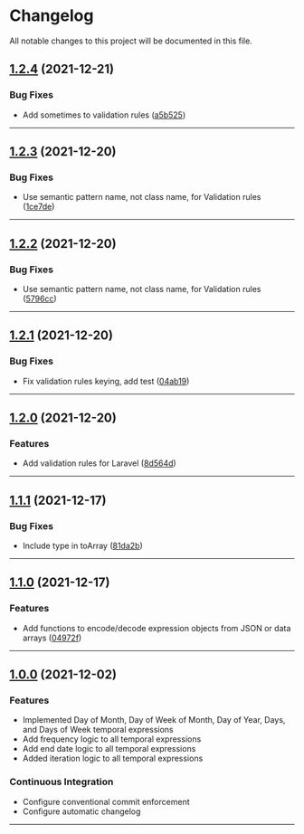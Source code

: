 <!--- BEGIN HEADER -->
# Changelog

All notable changes to this project will be documented in this file.
<!--- END HEADER -->

## [1.2.4](https://github.com/vetmoves/com.moves.php.fowler-recurring-events/compare/1.2.3...1.2.4) (2021-12-21)
### Bug Fixes

* Add sometimes to validation rules ([a5b525](https://github.com/vetmoves/com.moves.php.fowler-recurring-events/commit/a5b525e605a6b4be4c0ed42141a2065d44eb49a8))


---

## [1.2.3](https://github.com/vetmoves/com.moves.php.fowler-recurring-events/compare/1.2.2...1.2.3) (2021-12-20)
### Bug Fixes

* Use semantic pattern name, not class name, for Validation rules ([1ce7de](https://github.com/vetmoves/com.moves.php.fowler-recurring-events/commit/1ce7de3ef184e784c95db7fdc4f0fc629bceae2c))


---

## [1.2.2](https://github.com/vetmoves/com.moves.php.fowler-recurring-events/compare/1.2.1...1.2.2) (2021-12-20)
### Bug Fixes

* Use semantic pattern name, not class name, for Validation rules ([5796cc](https://github.com/vetmoves/com.moves.php.fowler-recurring-events/commit/5796ccf262c9c9428be597096fa574dfbc51cf85))


---

## [1.2.1](https://github.com/vetmoves/com.moves.php.fowler-recurring-events/compare/1.2.0...1.2.1) (2021-12-20)
### Bug Fixes

* Fix validation rules keying, add test ([04ab19](https://github.com/vetmoves/com.moves.php.fowler-recurring-events/commit/04ab19c9c588a32b8d4448683176f419b292a333))


---

## [1.2.0](https://github.com/vetmoves/com.moves.php.fowler-recurring-events/compare/1.1.1...1.2.0) (2021-12-20)
### Features

* Add validation rules for Laravel ([8d564d](https://github.com/vetmoves/com.moves.php.fowler-recurring-events/commit/8d564dfe815e64ae16c6b545c15e207476a4dd28))


---

## [1.1.1](https://github.com/vetmoves/com.moves.php.fowler-recurring-events/compare/1.1.0...1.1.1) (2021-12-17)
### Bug Fixes

* Include type in toArray ([81da2b](https://github.com/vetmoves/com.moves.php.fowler-recurring-events/commit/81da2b340a17c32f977a6632d91b4b23735aeb4a))


---

## [1.1.0](https://github.com/vetmoves/com.moves.php.fowler-recurring-events/compare/1.0.0...1.1.0) (2021-12-17)
### Features

* Add functions to encode/decode expression objects from JSON or data arrays ([04972f](https://github.com/vetmoves/com.moves.php.fowler-recurring-events/commit/04972ff71088342cbe0aa1443d2c5c0045fec247))


---

## [1.0.0](https://github.com/vetmoves/com.moves.php.fowler-recurring-events/compare/0.0.0...1.0.0) (2021-12-02)
### Features

* Implemented Day of Month, Day of Week of Month, Day of Year, Days, and Days of Week temporal expressions
* Add frequency logic to all temporal expressions
* Add end date logic to all temporal expressions
* Added iteration logic to all temporal expressions

### Continuous Integration

* Configure conventional commit enforcement
* Configure automatic changelog

---
